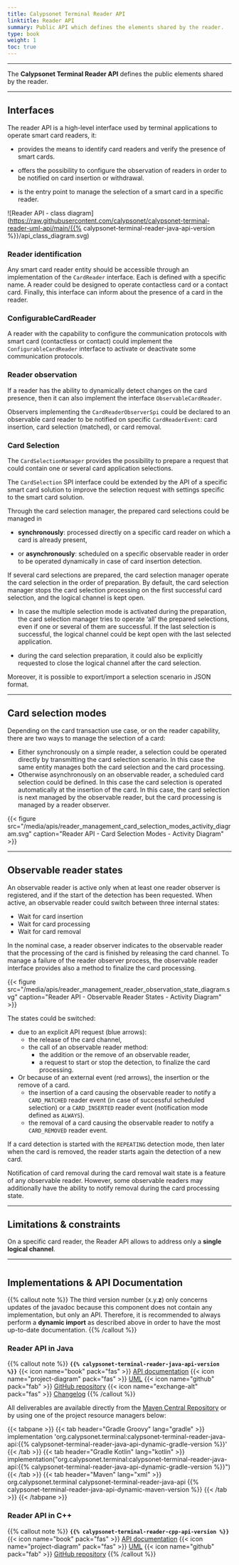 ```yaml
---
title: Calypsonet Terminal Reader API
linktitle: Reader API
summary: Public API which defines the elements shared by the reader.
type: book
weight: 1
toc: true
---
```


---
The **Calypsonet Terminal Reader API** defines the public elements shared by the reader.

---
## Interfaces

The reader API is a high-level interface used by terminal applications to operate smart card readers, it:

- provides the means to identify card readers and verify the presence of smart cards.

- offers the possibility to configure the observation of readers in order to be notified on card insertion or withdrawal.

- is the entry point to manage the selection of a smart card in a specific reader.

![Reader API - class diagram](https://raw.githubusercontent.com/calypsonet/calypsonet-terminal-reader-uml-api/main/{{% calypsonet-terminal-reader-java-api-version %}}/api_class_diagram.svg)

### Reader identification

Any smart card reader entity should be accessible through an implementation of the `CardReader` interface. 
Each is defined with a specific name. 
A reader could be designed to operate contactless card or a contact card. 
Finally, this interface can inform about the presence of a card in the reader.

### ConfigurableCardReader

A reader with the capability to configure the communication protocols with smart card (contactless or contact) could 
implement the `ConfigurableCardReader` interface to activate or deactivate some communication protocols.

### Reader observation

If a reader has the ability to dynamically detect changes on the card presence, then it can also implement the interface
`ObservableCardReader`.

Observers implementing the `CardReaderObserverSpi` could be declared to an observable card reader to be notified on 
specific `CardReaderEvent`: card insertion, card selection (matched), or card removal.

### Card Selection

The `CardSelectionManager` provides the possibility to prepare a request that could contain one or several card 
application selections.

The `CardSelection` SPI interface could be extended by the API of a specific smart card solution to improve the 
selection request with settings specific to the smart card solution.

Through the card selection manager, the prepared card selections could be managed in

- **synchronously**: processed directly on a specific card reader on which a card is already present,

- or **asynchronously**: scheduled on a specific observable reader in order to be operated dynamically in case of card 
  insertion detection.

If several card selections are prepared, the card selection manager operate the card selection in the order of 
preparation. 
By default, the card selection manager stops the card selection processing on the first successful card selection, 
and the logical channel is kept open.

- In case the multiple selection mode is activated during the preparation, the card selection manager tries to operate 
  ‘all’ the prepared selections, even if one or several of them are successful. 
  If the last selection is successful, the logical channel could be kept open with the last selected application.

- during the card selection preparation, it could also be explicitly requested to close the logical channel after the 
  card selection.

Moreover, it is possible to export/import a selection scenario in JSON format.

---
## Card selection modes

Depending on the card transaction use case, or on the reader capability, there are two ways to manage the selection of a
card:

- Either synchronously on a simple reader, a selection could be operated directly by transmitting the card selection 
  scenario. In this case the same entity manages both the card selection and the card processing.
- Otherwise asynchronously on an observable reader, a scheduled card selection could be defined. 
  In this case the card selection is operated automatically at the insertion of the card. In this case, 
  the card selection is next managed by the observable reader, but the card processing is managed by a reader observer.

<!--
![Card selection modes - sequence diagram](https://keyple.org/media/learn/keyple-in-depth/card_selection_modes_activity_diagram.svg)
-->

{{< figure src="/media/apis/reader_management_card_selection_modes_activity_diagram.svg" caption="Reader API - Card Selection Modes - Activity Diagram" >}}

---
## Observable reader states

An observable reader is active only when at least one reader observer is registered, and if the start of the detection 
has been requested.
When active, an observable reader could switch between three internal states:
* Wait for card insertion
* Wait for card processing
* Wait for card removal

In the nominal case, a reader observer indicates to the observable reader that the processing of the card is finished by
releasing the card channel.
To manage a failure of the reader observer process, the observable reader interface provides also a method to finalize 
the card processing.

<!--
![Observable Reader - states diagram](https://keyple.org/media/learn/keyple-in-depth/reader_observation_state_machine.svg)
-->
{{< figure src="/media/apis/reader_management_reader_observation_state_diagram.svg" caption="Reader API - Observable Reader States - Activity Diagram" >}}

The states could be switched:
- due to an explicit API request (blue arrows):
  - the release of the card channel,
  - the call of an observable reader method:
    - the addition or the remove of an observable reader,
    - a request to start or stop the detection, to finalize the card processing.
- Or because of an external event (red arrows), the insertion or the remove of a card.
  - the insertion of a card causing the observable reader to notify a `CARD_MATCHED` reader event (in case of successful
    scheduled selection) or a `CARD_INSERTED` reader event (notification mode defined as `ALWAYS`).
  - the removal of a card causing the observable reader to notify a `CARD_REMOVED` reader event.

If a card detection is started with the `REPEATING` detection mode, then later when the card is removed, the reader 
starts again the detection of a new card.

Notification of card removal during the card removal wait state is a feature of any observable reader.
However, some observable readers may additionally have the ability to notify removal during the card processing state.

---
## Limitations & constraints
On a specific card reader, the Reader API allows to address only a **single logical channel**.

---
#
## Implementations & API Documentation

{{% callout note %}}
The third version number (x.y.**z**) only concerns updates of the javadoc because this component does not contain any 
implementation, but only an API.
Therefore, it is recommended to always perform a **dynamic import** as described above in order to have the most 
up-to-date documentation.
{{% /callout %}}

### Reader API in Java
{{% callout note %}}
**`{{% calypsonet-terminal-reader-java-api-version %}}`**
<span class="component-metadata">{{< icon name="book" pack="fas" >}} [API documentation](https://calypsonet.github.io/calypsonet-terminal-reader-java-api/)</span>
<span class="component-metadata">{{< icon name="project-diagram" pack="fas" >}} [UML](https://github.com/calypsonet/calypsonet-terminal-reader-uml-api/)</span>
<span class="component-metadata">{{< icon name="github" pack="fab" >}} [GitHub repository](https://github.com/calypsonet/calypsonet-terminal-reader-java-api/)</span>
<span class="component-metadata">{{< icon name="exchange-alt" pack="fas" >}} [Changelog](https://github.com/calypsonet/calypsonet-terminal-reader-java-api/blob/main/CHANGELOG.md)</span>
{{% /callout %}}

All deliverables are available directly from the [Maven Central Repository](https://search.maven.org/search?q=a:calypsonet-terminal-reader-java-api) or by using one of the project resource managers below:

{{< tabpane >}}
{{< tab header="Gradle Groovy" lang="gradle" >}}
implementation 'org.calypsonet.terminal:calypsonet-terminal-reader-java-api:{{% calypsonet-terminal-reader-java-api-dynamic-gradle-version %}}'
{{< /tab >}}
{{< tab header="Gradle Kotlin" lang="kotlin" >}}
implementation("org.calypsonet.terminal:calypsonet-terminal-reader-java-api:{{% calypsonet-terminal-reader-java-api-dynamic-gradle-version %}}")
{{< /tab >}}
{{< tab header="Maven" lang="xml" >}}
<dependency>
  <groupId>org.calypsonet.terminal</groupId>
  <artifactId>calypsonet-terminal-reader-java-api</artifactId>
  <version>{{% calypsonet-terminal-reader-java-api-dynamic-maven-version %}}</version>
</dependency>
{{< /tab >}}
{{< /tabpane >}}

### Reader API in C++
{{% callout note %}}
**`{{% calypsonet-terminal-reader-cpp-api-version %}}`**
<span class="component-metadata">{{< icon name="book" pack="fas" >}} [API documentation](https://calypsonet.github.io/calypsonet-terminal-reader-cpp-api/)</span>
<span class="component-metadata">{{< icon name="project-diagram" pack="fas" >}} [UML](https://github.com/calypsonet/calypsonet-terminal-reader-uml-api/)</span>
<span class="component-metadata">{{< icon name="github" pack="fab" >}} [GitHub repository](https://github.com/calypsonet/calypsonet-terminal-reader-cpp-api/)</span>
{{% /callout %}}

